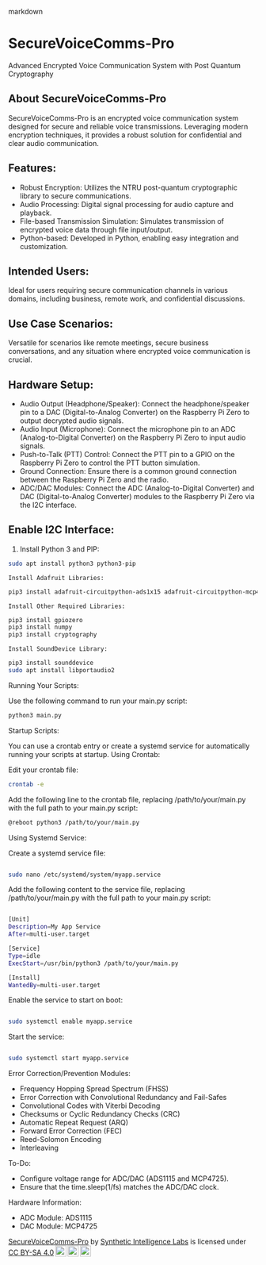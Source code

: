 markdown

# SecureVoiceComms-Pro

Advanced Encrypted Voice Communication System with Post Quantum Cryptography

## About SecureVoiceComms-Pro

SecureVoiceComms-Pro is an encrypted voice communication system designed for secure and reliable voice transmissions. Leveraging modern encryption techniques, it provides a robust solution for confidential and clear audio communication.

## Features:

- Robust Encryption: Utilizes the NTRU post-quantum cryptographic library to secure communications.
- Audio Processing: Digital signal processing for audio capture and playback.
- File-based Transmission Simulation: Simulates transmission of encrypted voice data through file input/output.
- Python-based: Developed in Python, enabling easy integration and customization.

## Intended Users:

Ideal for users requiring secure communication channels in various domains, including business, remote work, and confidential discussions.

## Use Case Scenarios:

Versatile for scenarios like remote meetings, secure business conversations, and any situation where encrypted voice communication is crucial.

## Hardware Setup:

- Audio Output (Headphone/Speaker): Connect the headphone/speaker pin to a DAC (Digital-to-Analog Converter) on the Raspberry Pi Zero to output decrypted audio signals.
- Audio Input (Microphone): Connect the microphone pin to an ADC (Analog-to-Digital Converter) on the Raspberry Pi Zero to input audio signals.
- Push-to-Talk (PTT) Control: Connect the PTT pin to a GPIO on the Raspberry Pi Zero to control the PTT button simulation.
- Ground Connection: Ensure there is a common ground connection between the Raspberry Pi Zero and the radio.
- ADC/DAC Modules: Connect the ADC (Analog-to-Digital Converter) and DAC (Digital-to-Analog Converter) modules to the Raspberry Pi Zero via the I2C interface.

## Enable I2C Interface:

1. Install Python 3 and PIP:

```bash
sudo apt install python3 python3-pip
```

    Install Adafruit Libraries:
    
```bash
pip3 install adafruit-circuitpython-ads1x15 adafruit-circuitpython-mcp4725
```

    Install Other Required Libraries:

```bash
pip3 install gpiozero
pip3 install numpy
pip3 install cryptography
```

    Install SoundDevice Library:

```bash
pip3 install sounddevice
sudo apt install libportaudio2
```
Running Your Scripts:

Use the following command to run your main.py script:

```bash
python3 main.py
```

Startup Scripts:

You can use a crontab entry or create a systemd service for automatically running your scripts at startup.
Using Crontab:

Edit your crontab file:

```bash
crontab -e
```

Add the following line to the crontab file, replacing /path/to/your/main.py with the full path to your main.py script:

```bash
@reboot python3 /path/to/your/main.py
```

Using Systemd Service:

Create a systemd service file:

```bash

sudo nano /etc/systemd/system/myapp.service
```

Add the following content to the service file, replacing /path/to/your/main.py with the full path to your main.py script:

```bash

[Unit]
Description=My App Service
After=multi-user.target

[Service]
Type=idle
ExecStart=/usr/bin/python3 /path/to/your/main.py

[Install]
WantedBy=multi-user.target
```
Enable the service to start on boot:

```bash

sudo systemctl enable myapp.service
```
Start the service:

```bash

sudo systemctl start myapp.service
```
Error Correction/Prevention Modules:

- Frequency Hopping Spread Spectrum (FHSS)
- Error Correction with Convolutional Redundancy and Fail-Safes
- Convolutional Codes with Viterbi Decoding
- Checksums or Cyclic Redundancy Checks (CRC)
- Automatic Repeat Request (ARQ)
- Forward Error Correction (FEC)
- Reed-Solomon Encoding
- Interleaving

To-Do:

- Configure voltage range for ADC/DAC (ADS1115 and MCP4725).
- Ensure that the time.sleep(1/fs) matches the ADC/DAC clock.

Hardware Information:

- ADC Module: ADS1115
- DAC Module: MCP4725




 <p xmlns:cc="http://creativecommons.org/ns#" xmlns:dct="http://purl.org/dc/terms/"><a property="dct:title" rel="cc:attributionURL" href="https://github.com/Unlimited-Research-Cooperative/SecureVoiceComms-Pro">SecureVoiceComms-Pro</a> by <a rel="cc:attributionURL dct:creator" property="cc:attributionName" href="https://github.com/Synthetic-Intelligence-Labs">Synthetic Intelligence Labs</a> is licensed under <a href="http://creativecommons.org/licenses/by-sa/4.0/?ref=chooser-v1" target="_blank" rel="license noopener noreferrer" style="display:inline-block;">CC BY-SA 4.0<img style="height:22px!important;margin-left:3px;vertical-align:text-bottom;" src="https://mirrors.creativecommons.org/presskit/icons/cc.svg?ref=chooser-v1"><img style="height:22px!important;margin-left:3px;vertical-align:text-bottom;" src="https://mirrors.creativecommons.org/presskit/icons/by.svg?ref=chooser-v1"><img style="height:22px!important;margin-left:3px;vertical-align:text-bottom;" src="https://mirrors.creativecommons.org/presskit/icons/sa.svg?ref=chooser-v1"></a></p> 

